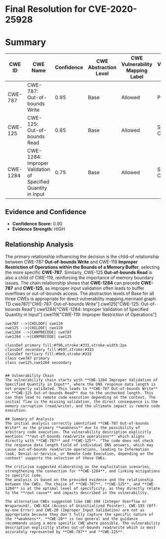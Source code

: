 # Final Resolution for CVE-2020-25928

# Summary
| CWE ID | CWE Name | Confidence | CWE Abstraction Level | CWE Vulnerability Mapping Label | CWE-Vulnerability Mapping Notes |
|---|---|---|---|---|---|
| CWE-787 | CWE-787: Out-of-bounds Write | 0.95 | Base | Allowed | Primary CWE |
| CWE-125 | CWE-125: Out-of-bounds Read | 0.85 | Base | Allowed | Secondary Candidate |
| CWE-1284 | CWE-1284: Improper Validation of Specified Quantity in Input | 0.75 | Base | Allowed | Secondary Candidate |

## Evidence and Confidence

*   **Confidence Score:** 0.90
*   **Evidence Strength:** HIGH

## Relationship Analysis
The primary relationship influencing the decision is the child-of relationship between CWE-787 **Out-of-bounds Write** and CWE-119 **Improper Restriction of Operations within the Bounds of a Memory Buffer**, selecting the more specific **CWE-787**. Similarly, CWE-125 **Out-of-bounds Read** is also a child of CWE-119, reinforcing the importance of memory boundary issues. The chain relationship shows that **CWE-1284** can precede **CWE-787** and **CWE-125**, as improper input validation often leads to buffer overflows or out-of-bounds access. The abstraction levels of Base for all three CWEs is appropriate for direct vulnerability mapping.mermaid
graph TD
    cwe787["CWE-787: Out-of-bounds Write"]
    cwe125["CWE-125: Out-of-bounds Read"]
    cwe1284["CWE-1284: Improper Validation of Specified Quantity in Input"]
    cwe119["CWE-119: Improper Restriction of Operations"]
    
    cwe787 -->|CHILDOF| cwe119
    cwe125 -->|CHILDOF| cwe119
    cwe1284 -->|CANPRECEDE| cwe787
    cwe1284 -->|CANPRECEDE| cwe125
    
    classDef primary fill:#f96,stroke:#333,stroke-width:2px
    classDef secondary fill:#69f,stroke:#333
    classDef tertiary fill:#9e9,stroke:#333
    class cwe787 primary
    class cwe125,cwe1284 secondary
```

## Vulnerability Chain
The vulnerability chain starts with **CWE-1284 Improper Validation of Specified Quantity in Input**, where the DNS response data length is not properly validated. This leads to **CWE-787 Out-of-bounds Write** or **CWE-125 Out-of-bounds Read** due to the unchecked length. This can then lead to remote code execution depending on the context. The initial flaw is the missing validation, the direct consequence is the memory corruption (read/write), and the ultimate impact is remote code execution.

## Summary of Analysis
The initial analysis correctly identified **CWE-787 Out-of-bounds Write** as the primary **weakness** due to the possibility of arbitrary code execution. The vulnerability description explicitly mentions "**out-of-bounds read/write operations**" which aligns directly with **CWE-787** and **CWE-125**. "The code does not check the response data length field of individual DNS answers, which may cause out-of-bounds read/write operations, leading to Information leak, Denial-or-Service, or Remote Code Execution, depending on the context" supports the selection of these CWEs.

The criticism suggested elaborating on the exploitation scenarios, strengthening the connection for **CWE-1284**, and linking mitigations to specific code.
The analysis is based on the provided evidence and the relationship between the CWEs. The choice of **CWE-787**, **CWE-125**, and **CWE-1284** is at the optimal level of specificity, as they directly relate to the **root cause** and impacts described in the vulnerability.

The alternative CWEs suggested like CWE-190 (Integer Overflow or Wraparound), CWE-824 (Access of Uninitialized Pointer), CWE-193 (Off-by-one Error) and CWE-20 (Improper Input Validation) are not as appropriate because they don't fully capture the specific nature of the **weakness**. **CWE-20** is too general and the guidance recommends using a more specific CWE where possible. The vulnerability description explicitly states out-of-bounds read/write which is most accurately represented by **CWE-787** and **CWE-125**.
```